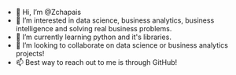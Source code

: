- 👋 Hi, I’m @Zchapais
- 👀 I’m interested in data science, business analytics, business intelligence and solving real business problems. 
- 🌱 I’m currently learning python and it's libraries. 
- 💞️ I’m looking to collaborate on data science or business analytics projects! 
- 📫 Best way to reach out to me is through GitHub!

<!---
Zchapais/Zchapais is a ✨ special ✨ repository because its `README.md` (this file) appears on your GitHub profile.
You can click the Preview link to take a look at your changes.
--->
